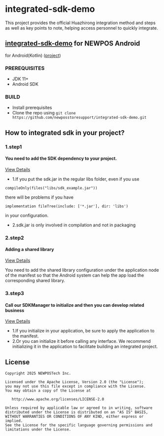 # integrated-sdk-demo
This project provides the official Huazhirong integration method and steps as well as key points to note, helping access personnel to quickly integrate.

## [integrated-sdk-demo](https://github.com/newposstoresupport/integrated-sdk-demo) for NEWPOS Android

for Android(Kotlin) ([project](https://github.com/newposstoresupport/integrated-sdk-demo-kotlin))

### PREREQUISITES

* JDK 11+
* Android SDK

### BUILD

* Install prerequisites
* Clone the repo using `git clone https://github.com/newposstoresupport/integrated-sdk-demo.git`


## How to integrated sdk in your project?

### 1.step1
#### You need to add the SDK dependency to your project.
[View Details](./app/build.gradle)

* 1.If you put the sdk.jar in the regular libs folder, even if you use
```
compileOnly(files("libs/sdk_example.jar"))
```
there will be problems if you have
```
implementation fileTree(include: ['*.jar'], dir: 'libs')
```
in your configuration.

* 2.sdk.jar is only involved in compilation and not in packaging


### 2.step2 
#### Adding a shared library
[View Details](./app/src/main/AndroidManifest.xml)

You need to add the shared library configuration under the
application node of the manifest so that the Android system
can help the app load the corresponding shared library.


### 3.step3 
#### Call our SDKManager to initialize and then you can develop related business
[View Details](./app/src/main/java/com/newpos/integrated/sdk/demo/MainApplication.java)

* 1.If you initialize in your application, be sure to apply the 
application to the manifest.
* 2.Or you can initialize it before calling any interface. We 
recommend initializing it in the application to facilitate building 
an integrated project.


License
-------

```
Copyright 2025 NEWPOSTech Inc.

Licensed under the Apache License, Version 2.0 (the "License");
you may not use this file except in compliance with the License.
You may obtain a copy of the License at

   http://www.apache.org/licenses/LICENSE-2.0

Unless required by applicable law or agreed to in writing, software
distributed under the License is distributed on an "AS IS" BASIS,
WITHOUT WARRANTIES OR CONDITIONS OF ANY KIND, either express or implied.
See the License for the specific language governing permissions and
limitations under the License.
```